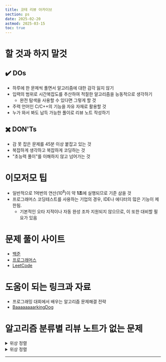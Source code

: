 ```yaml
---
title: 코테 리뷰 아카이브
section: ps
date: 2025-02-20
astmod: 2025-03-15
toc: true
---
```


# 할 것과 하지 말것

## ✔️ DOs

* 하루에 한 문제씩 풀면서 알고리즘에 대한 감각 잃지 않기
* 입력의 범위로 시간복잡도를 추산하여 적절한 알고리즘을 능동적으로 생각하기
  * 완전 탐색을 사용할 수 있다면 그렇게 할 것
* 주력 언어인 C/C++의 기능을 자유 자재로 활용할 것
* 누가 와서 봐도 납득 가능한 풀이로 리뷰 노트 작성하기

## ✖️ DON'Ts

* 감 못 잡은 문제를 45분 이상 붙잡고 있는 것
* 복잡하게 생각하고 복잡하게 코딩하는 것
* "초능력 풀이"를 이해하지 않고 넘어가는 것

# 이모저모 팁

* 일반적으로 1억번의 연산($10^8$)이 약 **1초**에 실행되므로 기준 삼을 것
* 프로그래머스 코딩테스트를 사용하는 기업의 경우, IDE나 에디터의 많은 기능이 제한됨.
  * 기본적인 오타 지적이나 자동 완성 조차 지원되지 않으므로, 이 또한 대비할 필요가 있음

# 문제 풀이 사이트

* [백준](https://www.acmicpc.net/)
* [프로그래머스](https://school.programmers.co.kr/learn/challenges?order=recent&levels=1&languages=c%2Ccpp&partIds=33882)
* [LeetCode](https://leetcode.com/)

# 도움이 되는 링크과 자료

* 프로그래밍 대회에서 배우는 알고리즘 문제해결 전략
* [BaaaaaaaarkingDog](https://blog.encrypted.gg/category/%EA%B0%95%EC%A2%8C/%EC%8B%A4%EC%A0%84%20%EC%95%8C%EA%B3%A0%EB%A6%AC%EC%A6%98)


# 알고리즘 분류별 리뷰 노트가 없는 문제

<details> 
<summary>위상 정렬</summary>

* [[백준] 2252 줄 세우기](https://www.acmicpc.net/problem/2252)<sup>{25-03-15}</sup>
* [[백준] 1766 문제집](https://www.acmicpc.net/problem/1766)<sup>{25-03-15}</sup>
  * [ ] 우선 순위 큐 정의법 한번 정리
</details>
<details>
<summary>위상 정렬</summary>
* [ ] [[백준] 9664 G4 N-Queen](https://www.acmicpc.net/problem/9663)
* [[백준] 15649 S3 N과 M(1)](https://www.acmicpc.net/problem/15649)
* [[백준] 15650 S3 N과 M(2)](https://www.acmicpc.net/problem/15650)
* [[백준] 15651 S3 N과 M(3)](https://www.acmicpc.net/step/34)
* [[백준] 15652 S3 N과 M(4)](https://www.acmicpc.net/problem/15652)
* [[백준] 14888 S1 연산자 끼워넣기](https://www.acmicpc.net/problem/14888)

</details>

---